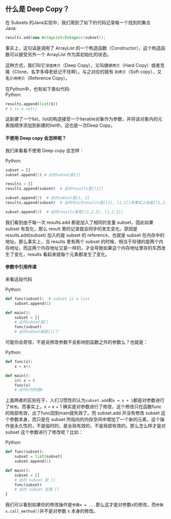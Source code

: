 ## 什么是 Deep Copy？

在 Subsets 的Java实现中，我们用到了如下的代码记录每一个找到的集合  
Java:

```java
results.add(new ArrayList<Integer>(subset));
```

事实上，这句话是调用了 ArrayList 的一个构造函数（Constructor），这个构造函数可以接受另外一个 ArrayList 作为其初始化的状态。

这种方式，我们叫它`深度拷贝`（Deep Copy），又叫做`硬拷贝`（Hard Copy）或者克隆（Clone，名字多得老纸记不住啊）。与之对应的就有 `软拷贝`（Soft copy），又名`引用拷贝`（Reference Copy）。

在Python中，也有如下类似代码:  
Python:

```py
results.append(list(S))  
# S is a set()
```

这新建了一个list，list的构造接受一个Iterable对象作为参数，并将该对象内的元素按顺序添加到新建的list中。这也是一次Deep Copy。

#### 不使用 Deep copy 会怎样呢？

我们来看看不使用 Deep copy 会怎样：

Python:

```py
subset = []
subset.append(1) # 此时subset是[1]

results = []
results.append(subset)  # 此时results是[[1]]

subset.append(2)  # 此时subset是[1, 2]
results.append(subset)  # 此时你以为results是[[1], [1,2]]而事实上他是[[1,2], [1,2]]

subset.append(3)  # 此时results里是[[1,2,3], [1,2,3]]
```

我们看到由于每一次 results.add 都是加入了相同的变量 subset，因此如果 subset 有变化，那么 result 里的记录就会同步的发生变化。原因是 results.add\(subset\) 加入的是 subset 的 reference，也就是 subset 在内存中的地址。那么事实上，当 results 里有两个 subset 的时候，相当于存储的是两个内存地址，而这两个内存地址又是一样的，才会导致如果这个内存地址里存的东西发生了变化，results 看起来就每个元素都发生了变化。

#### 参数中引用传递

来看这段代码

Python:

```py
def func(subset):  # subset is a list
    subset.append(1)

def main():
    subset = []
    # 此时subset是[]
    func(subset)
    # 此时subset就是[1]了
```

可能你会奇怪，不是说修改参数不会影响到函数之外的参数么？也就是：

Python:

```py
def func(x):
    x = x+1

def main():
    int x = 0
    func(x)
    # 此时x仍然是0
```

上面两者的区别在于，人们习惯性的认为`subset.add`和`x = x + 1`都是对参数进行了`修改`。而事实上，x = x + 1 确实是对参数进行了修改，这个修改只在函数func的局部有效，出了func回到main就失效了。而 subset.add 并没有修改 subset 这个参数本身，而只是在 subset 所指向的内存空间中增加了一个新的元素，这个操作是永久性的，不是临时的，是全局有效的，不是局部有效的。那么怎么样才是对 subset 这个参数进行了修改呢？比如：

Python:

```py
def func(subset):
    subset = list(subset)
    subset.append(1)

def main():
    subset = []
    # 此时 subset 是 []
    func(subset)
    # 此时 subset 还是 []
}
```

我们可以看到如果你的修改操作是`参数x = ...`那么这才是对参数x的修改，而`参数x.call_method()`并不是对参数 x 本身的修改。


